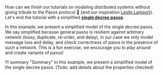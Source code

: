 How can we finish our tutorials on modeling distributed systems without giving tribute to the Paxos protocol :pray: (and our inspiration [Leslie Lamport](http://www.lamport.org/)). Let's end the tutorial with a simplified **[single decree paxos](https://mwhittaker.github.io/blog/single_decree_paxos/)**.

In this example, we present a simplified model of the single decree paxos. We say simplified because general paxos is resilient against arbitrary network (lossy, duplicate, re-order, and delay), in our case we only model message loss and delay, and check correctness of paxos in the presence of such a network. This is a fun exercise, we encourage you to play around and create variants of paxos!

!!! summary "Summary"
    In this example, we present a simplified model of the single decree paxos. (Todo: add details about the properties checked)